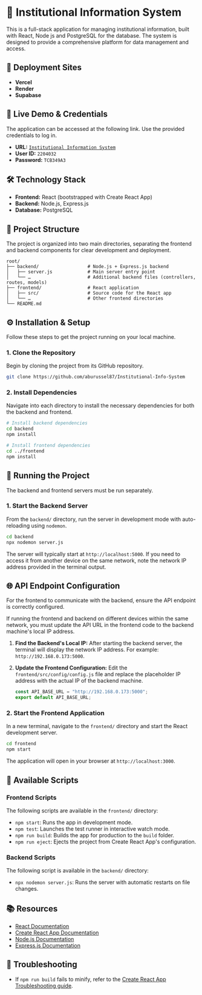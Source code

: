 # 🚀 Institutional Information System

This is a full-stack application for managing institutional information, built with React, Node js and PostgreSQL for the database. The system is designed to provide a comprehensive platform for data management and access.
## 🚀 Deployment Sites

* **Vercel**
* **Render**
* **Supabase**
## 🔗 Live Demo & Credentials

The application can be accessed at the following link. Use the provided credentials to log in.

  * **URL:**   [`Institutional Information System`](https://institutional-info-system.vercel.app)
  * **User ID:** `2204032`
  * **Password:** `TCB349A3`

## 🛠️ Technology Stack

  * **Frontend:** React (bootstrapped with Create React App)
  * **Backend:** Node.js, Express.js
  * **Database:** PostgreSQL

## 📂 Project Structure

The project is organized into two main directories, separating the frontend and backend components for clear development and deployment.

```
root/
├── backend/                  # Node.js + Express.js backend
│   ├── server.js             # Main server entry point
│   └── …                     # Additional backend files (controllers, routes, models)
├── frontend/                 # React application
│   ├── src/                  # Source code for the React app
│   └── …                     # Other frontend directories
└── README.md
```

## ⚙️ Installation & Setup

Follow these steps to get the project running on your local machine.

### 1\. Clone the Repository

Begin by cloning the project from its GitHub repository.

```bash
git clone https://github.com/aburussel87/Institutional-Info-System
```

### 2\. Install Dependencies

Navigate into each directory to install the necessary dependencies for both the backend and frontend.

```bash
# Install backend dependencies
cd backend
npm install

# Install frontend dependencies
cd ../frontend
npm install
```

## 🚀 Running the Project

The backend and frontend servers must be run separately.

### 1\. Start the Backend Server

From the `backend/` directory, run the server in development mode with auto-reloading using `nodemon`.

```bash
cd backend
npx nodemon server.js
```

The server will typically start at `http://localhost:5000`. If you need to access it from another device on the same network, note the network IP address provided in the terminal output.

## 🌐 API Endpoint Configuration

For the frontend to communicate with the backend, ensure the API endpoint is correctly configured.

If running the frontend and backend on different devices within the same network, you must update the API URL in the frontend code to the backend machine's local IP address.

1.  **Find the Backend's Local IP:**
    After starting the backend server, the terminal will display the network IP address. For example: `http://192.168.0.173:5000`.

2.  **Update the Frontend Configuration:**
    Edit the `frontend/src/config/config.js` file and replace the placeholder IP address with the actual IP of the backend machine.

    ```js
    const API_BASE_URL = "http://192.168.0.173:5000";
    export default API_BASE_URL;
    ```

### 2\. Start the Frontend Application

In a new terminal, navigate to the `frontend/` directory and start the React development server.

```bash
cd frontend
npm start
```

The application will open in your browser at `http://localhost:3000`.



## 📜 Available Scripts

### Frontend Scripts

The following scripts are available in the `frontend/` directory:

  * `npm start`: Runs the app in development mode.
  * `npm test`: Launches the test runner in interactive watch mode.
  * `npm run build`: Builds the app for production to the `build` folder.
  * `npm run eject`: Ejects the project from Create React App's configuration.

### Backend Scripts

The following script is available in the `backend/` directory:

  * `npx nodemon server.js`: Runs the server with automatic restarts on file changes.

## 📚 Resources

  * [React Documentation](https://reactjs.org/)
  * [Create React App Documentation](https://create-react-app.dev/docs/getting-started)
  * [Node.js Documentation](https://nodejs.org/en/docs/)
  * [Express.js Documentation](https://expressjs.com/en/4x/api.html)

## 🐞 Troubleshooting

  * If `npm run build` fails to minify, refer to the [Create React App Troubleshooting guide](https://www.google.com/search?q=https://create-react-app.dev/docs/troubleshooting/%23npm-run-build-fails-to-minify).